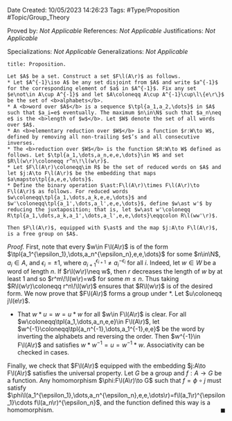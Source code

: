 <div class="topSpace"></div>

Date Created: 10/05/2023 14:26:23
Tags: #Type/Proposition #Topic/Group_Theory

Proved by: <i>Not Applicable</i>
References: <i>Not Applicable</i>
Justifications: <i>Not Applicable</i>

Specializations: <i>Not Applicable</i>
Generalizations: <i>Not Applicable</i>

``` ad-Proposition
title: Proposition.

Let $A$ be a set. Construct a set $F\l(A\r)$ as follows.
* Let $A^{-1}\iso A$ be any set disjoint from $A$ and write $a^{-1}$ for the corresponding element of $a$ in $A^{-1}$. Fix any set $e\not\in A\cup A^{-1}$ and let $A\coloneqq A\cup A^{-1}\cup\l\{e\r\}$ be the set of <b>alphabets</b>.
* A <b>word over $A$</b> is a sequence $\tpl{a_1,a_2,\dots}$ in $A$ such that $a_i=e$ eventually. The maximum $n\in\N$ such that $a_n\neq e$ is the <b>length of $w$</b>. Let $W$ denote the set of all words over $A$.
* An <b>elementary reduction over $W$</b> is a function $r:W\to W$, defined by removing all non-trailing $e$’s and all consecutive inverses.
* The <b>reduction over $W$</b> is the function $R:W\to W$ defined as follows. Let $\tpl{a_1,\dots,a_n,e,e,\dots}\in W$ and set $R\l(w\r)\coloneqq r^n\!\l(w\r)$.
* Let $F\l(A\r)\coloneqq\im R$ be the set of reduced words on $A$ and let $j:A\to F\l(A\r)$ be the embedding that maps $a\mapsto\tpl{a,e,e,\dots}$.
* Define the binary operation $\ast:F\l(A\r)\times F\l(A\r)\to F\l(A\r)$ as follows. For reduced words $w\coloneqq\tpl{a_1,\dots,a_k,e,e,\dots}$ and $w'\coloneqq\tpl{a_1',\dots,a_l',e,e,\dots}$, define $w\ast w'$ by reducing the juxtaposition; that is, let $w\ast w'\coloneqq R\tpl{a_1,\dots,a_k,a_1',\dots,a_l',e,e,\dots}\eqqcolon R\l(ww'\r)$.

Then $F\l(A\r)$, equipped with $\ast$ and the map $j:A\to F\l(A\r)$, is a free group on $A$.

```

<i>Proof.</i> First, note that every $w\in F\l(A\r)$ is of the form $\tpl{a_1^{\epsilon_1},\dots,a_n^{\epsilon_n},e,e,\dots}$ for some $n\in\N$, $a_i\in A$, and $\epsilon_i=\pm1$, where $a_{i+1}^{\epsilon_{i+1}}\neq a_i^{-\epsilon_i}$ for all $i$. Indeed, let $w\in W$ be a word of length $n$. If $r\l(w\r)\neq w$, then $r$ decreases the length of $w$ by at least $1$ and so $r^m\!\l(w\r)=w$ for some $m\leq n$. Thus taking $R\l(w\r)\coloneqq r^n\!\l(w\r)$ ensures that $R\l(w\r)$ is of the desired form. We now prove that $F\l(A\r)$ forms a group under $\ast$. Let $u\coloneqq j\l(e\r)$.
* That $w\ast u=w=u\ast w$ for all $w\in F\l(A\r)$ is clear. For all $w\coloneqq\tpl{a_1,\dots,a_n,e,e}\in F\l(A\r)$, let $w^{-1}\coloneqq\tpl{a_n^{-1},\dots,a_1^{-1},e,e}$ be the word by inverting the alphabets and reversing the order. Then $w^{-1}\in F\l(A\r)$ and satisfies $w\ast w^{-1}=u=w^{-1}\ast w$. Associativity can be checked in cases.

Finally, we check that $F\l(A\r)$ equipped with the embedding $j:A\to F\l(A\r)$ satisfies the universal property. Let $G$ be a group and $f:A\to G$ be a function. Any homomorphism $\phi:F\l(A\r)\to G$ such that $f=\phi\circ j$ must satisfy $\phi\l(a_1^{\epsilon_1},\dots,a_n^{\epsilon_n},e,e,\dots\r)=f\l(a_1\r)^{\epsilon_1}\cdots f\l(a_n\r)^{\epsilon_n}$, and the function defined this way is a homomorphism.<span style="float:right;">$\blacksquare$</span>

